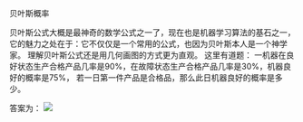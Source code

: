 

贝叶斯概率

贝叶斯公式大概是最神奇的数学公式之一了，现在也是机器学习算法的基石之一，它的魅力之处在于：它不仅仅是一个常用的公式，也因为贝叶斯本人是一个神学家。
理解贝叶斯公式还是用几何画图的方式更为直观。
这里有道题：
一机器在良好状态生产合格产品几率是90%，在故障状态生产合格产品几率是30%，机器良好的概率是75%，
若一日第一件产品是合格品，那么此日机器良好的概率是多少。 

答案为：
![](https://pic1.zhimg.com/fbf113ec8ae297393b64da39ed92788c_b.jpg)





